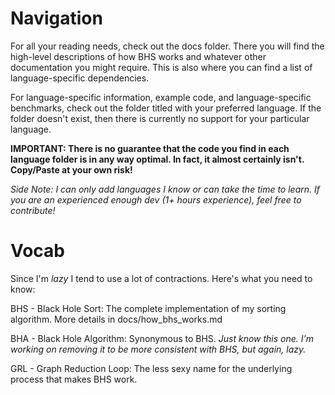 # Navigation

For all your reading needs, check out the docs folder. There you will find the high-level descriptions of how BHS works and whatever other documentation you might require. This is also where you can find a list of language-specific dependencies.

For language-specific information, example code, and language-specific benchmarks, check out the folder titled with your preferred language. If the folder doesn't exist, then there is currently no support for your particular language.

**IMPORTANT: There is no guarantee that the code you find in each language folder is in any way optimal. In fact, it almost certainly isn't. Copy/Paste at your own risk!**

*Side Note: I can only add languages I know or can take the time to learn. If you are an experienced enough dev (1+ hours experience), feel free to contribute!*

# Vocab

Since I'm *lazy* I tend to use a lot of contractions. Here's what you need to know:

BHS - Black Hole Sort: The complete implementation of my sorting algorithm. More details in docs/how_bhs_works.md

BHA - Black Hole Algorithm: Synonymous to BHS.  *Just know this one. I'm working on removing it to be more consistent with BHS, but again, lazy.*

GRL - Graph Reduction Loop: The less sexy name for the underlying process that makes BHS work.